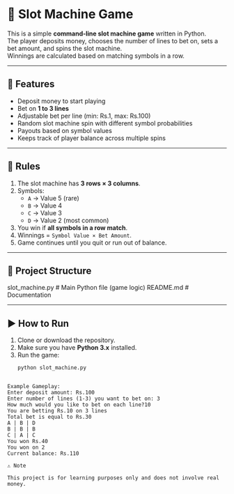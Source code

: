 # 🎰 Slot Machine Game

This is a simple **command-line slot machine game** written in Python.  
The player deposits money, chooses the number of lines to bet on, sets a bet amount, and spins the slot machine.  
Winnings are calculated based on matching symbols in a row.

---

## 🚀 Features
- Deposit money to start playing
- Bet on **1 to 3 lines**
- Adjustable bet per line (min: Rs.1, max: Rs.100)
- Random slot machine spin with different symbol probabilities
- Payouts based on symbol values
- Keeps track of player balance across multiple spins

---

## 🎲 Rules
1. The slot machine has **3 rows × 3 columns**.
2. Symbols:
   - `A` → Value 5 (rare)
   - `B` → Value 4
   - `C` → Value 3
   - `D` → Value 2 (most common)
3. You win if **all symbols in a row match**.
4. Winnings = `Symbol Value × Bet Amount`.
5. Game continues until you quit or run out of balance.

---

## 📂 Project Structure

slot_machine.py   # Main Python file (game logic)
README.md         # Documentation

---

## ▶️ How to Run
1. Clone or download the repository.
2. Make sure you have **Python 3.x** installed.
3. Run the game:
   ```bash
   python slot_machine.py
```

Example Gameplay:
Enter deposit amount: Rs.100
Enter number of lines (1-3) you want to bet on: 3
How much would you like to bet on each line?10
You are betting Rs.10 on 3 lines
Total bet is equal to Rs.30
A | B | D
B | B | B
C | A | C
You won Rs.40
You won on 2
Current balance: Rs.110

⚠️ Note

This project is for learning purposes only and does not involve real money.


